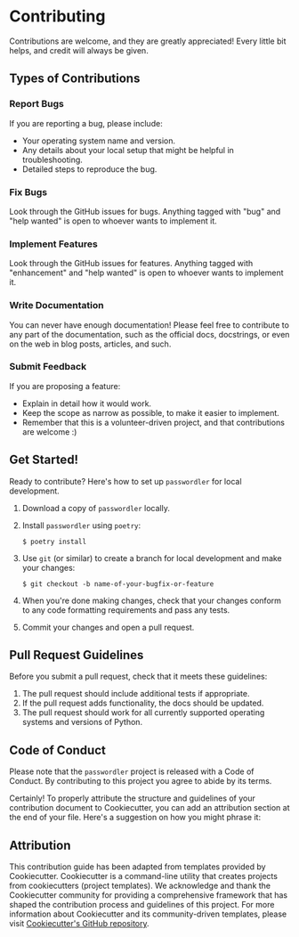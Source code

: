 # Contributing

Contributions are welcome, and they are greatly appreciated! Every little bit
helps, and credit will always be given.

## Types of Contributions

### Report Bugs

If you are reporting a bug, please include:

* Your operating system name and version.
* Any details about your local setup that might be helpful in troubleshooting.
* Detailed steps to reproduce the bug.

### Fix Bugs

Look through the GitHub issues for bugs. Anything tagged with "bug" and "help
wanted" is open to whoever wants to implement it.

### Implement Features

Look through the GitHub issues for features. Anything tagged with "enhancement"
and "help wanted" is open to whoever wants to implement it.

### Write Documentation

You can never have enough documentation! Please feel free to contribute to any
part of the documentation, such as the official docs, docstrings, or even
on the web in blog posts, articles, and such.

### Submit Feedback

If you are proposing a feature:

* Explain in detail how it would work.
* Keep the scope as narrow as possible, to make it easier to implement.
* Remember that this is a volunteer-driven project, and that contributions
  are welcome :)

## Get Started!

Ready to contribute? Here's how to set up `passwordler` for local development.

1. Download a copy of `passwordler` locally.
2. Install `passwordler` using `poetry`:

    ```console
    $ poetry install
    ```

3. Use `git` (or similar) to create a branch for local development and make your changes:

    ```console
    $ git checkout -b name-of-your-bugfix-or-feature
    ```

4. When you're done making changes, check that your changes conform to any code formatting requirements and pass any tests.

5. Commit your changes and open a pull request.

## Pull Request Guidelines

Before you submit a pull request, check that it meets these guidelines:

1. The pull request should include additional tests if appropriate.
2. If the pull request adds functionality, the docs should be updated.
3. The pull request should work for all currently supported operating systems and versions of Python.

## Code of Conduct

Please note that the `passwordler` project is released with a
Code of Conduct. By contributing to this project you agree to abide by its terms.

Certainly! To properly attribute the structure and guidelines of your contribution document to Cookiecutter, you can add an attribution section at the end of your file. Here's a suggestion on how you might phrase it:

## Attribution

This contribution guide has been adapted from templates provided by Cookiecutter. Cookiecutter is a command-line utility that creates projects from cookiecutters (project templates). We acknowledge and thank the Cookiecutter community for providing a comprehensive framework that has shaped the contribution process and guidelines of this project. For more information about Cookiecutter and its community-driven templates, please visit [Cookiecutter's GitHub repository](https://github.com/cookiecutter/cookiecutter).
